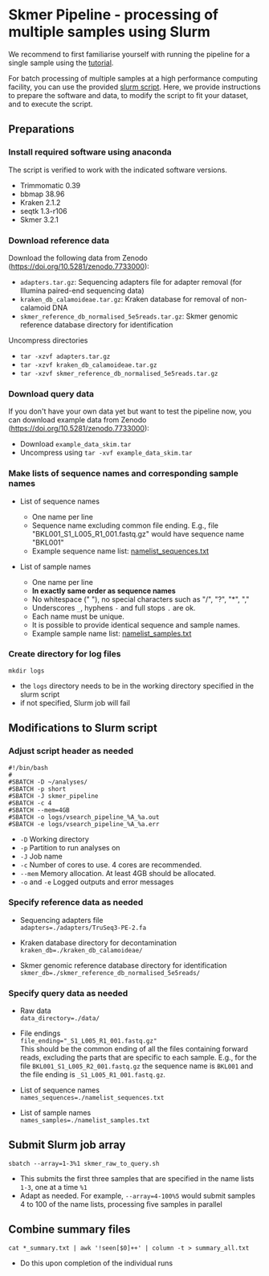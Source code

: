# Skmer Pipeline - processing of multiple samples using Slurm

We recommend to first familiarise yourself with running the pipeline for a single sample using the [tutorial](Tutorial.md).

For batch processing of multiple samples at a high performance computing facility, you can use the provided [slurm script](skmer_raw_to_query.sh). Here, we provide instructions to prepare the software and data, to modify the script to fit your dataset, and to execute the script.

## Preparations
### Install required software using anaconda
The script is verified to work with the indicated software versions.
- Trimmomatic 0.39
- bbmap 38.96
- Kraken 2.1.2
- seqtk 1.3-r106  
- Skmer 3.2.1

### Download reference data 
Download the following data from Zenodo (https://doi.org/10.5281/zenodo.7733000):
- `adapters.tar.gz`: Sequencing adapters file for adapter removal (for Illumina paired-end sequencing data)
- `kraken_db_calamoideae.tar.gz`: Kraken database for removal of non-calamoid DNA
- `skmer_reference_db_normalised_5e5reads.tar.gz`: Skmer genomic reference database directory for identification  

Uncompress directories
- `tar -xzvf adapters.tar.gz`
- `tar -xzvf kraken_db_calamoideae.tar.gz`
- `tar -xzvf skmer_reference_db_normalised_5e5reads.tar.gz`

### Download query data 
If you don't have your own data yet but want to test the pipeline now, you can download example data from Zenodo (https://doi.org/10.5281/zenodo.7733000):
- Download `example_data_skim.tar`
- Uncompress using `tar -xvf example_data_skim.tar`

### Make lists of sequence names and corresponding sample names
- List of sequence names  
  * One name per line
  *  Sequence name excluding common file ending. E.g., file "BKL001_S1_L005_R1_001.fastq.gz" would have sequence name "BKL001"
  *   Example sequence name list: [namelist_sequences.txt](../example/namelist_sequences.txt)  

- List of sample names  
  * One name per line
  * **In exactly same order as sequence names**
  * No whitespace (" "), no special characters such as "/", "?", "*", ","
  * Underscores `_`, hyphens `-` and full stops `.` are ok.
  * Each name must be unique.
  * It is possible to provide identical sequence and sample names.
  * Example sample name list: [namelist_samples.txt](../example/namelist_samples.txt)  


### Create directory for log files
`mkdir logs`
- the  `logs` directory needs to be in the working directory specified in the slurm script
- if not specified, Slurm job will fail


## Modifications to Slurm script
### Adjust script header as needed
```
#!/bin/bash
#
#SBATCH -D ~/analyses/
#SBATCH -p short
#SBATCH -J skmer_pipeline
#SBATCH -c 4
#SBATCH --mem=4GB
#SBATCH -o logs/vsearch_pipeline_%A_%a.out
#SBATCH -e logs/vsearch_pipeline_%A_%a.err
```

- `-D` Working directory
- `-p` Partition to run analyses on
- `-J` Job name
- `-c` Number of cores to use. 4 cores are recommended.
- `--mem` Memory allocation. At least 4GB should be allocated.
- `-o` and `-e` Logged outputs and error messages

### Specify reference data as needed
- Sequencing adapters file  
  `adapters=./adapters/TruSeq3-PE-2.fa`

- Kraken database directory for decontamination  
  `kraken_db=./kraken_db_calamoideae/`

- Skmer genomic reference database directory for identification  
  `skmer_db=./skmer_reference_db_normalised_5e5reads/`


### Specify query data as needed
- Raw data  
  `data_directory=./data/`

- File endings  
  `file_ending="_S1_L005_R1_001.fastq.gz"`  
  This should be the common ending of all the files containing forward reads, excluding the parts that are specific to each sample. E.g., for the file `BKL001_S1_L005_R2_001.fastq.gz` the sequence name is `BKL001` and the file ending is `_S1_L005_R1_001.fastq.gz`.

- List of sequence names  
  `names_sequences=./namelist_sequences.txt`

- List of sample names  
  `names_samples=./namelist_samples.txt`


## Submit Slurm job array
`sbatch --array=1-3%1 skmer_raw_to_query.sh`
- This submits the first three samples that are specified in the name lists `1-3`, one at a time `%1`
- Adapt as needed. For example, `--array=4-100%5` would submit samples 4 to 100 of the name lists, processing five samples in parallel

## Combine summary files
`cat *_summary.txt | awk '!seen[$0]++' | column -t > summary_all.txt`
- Do this upon completion of the individual runs

